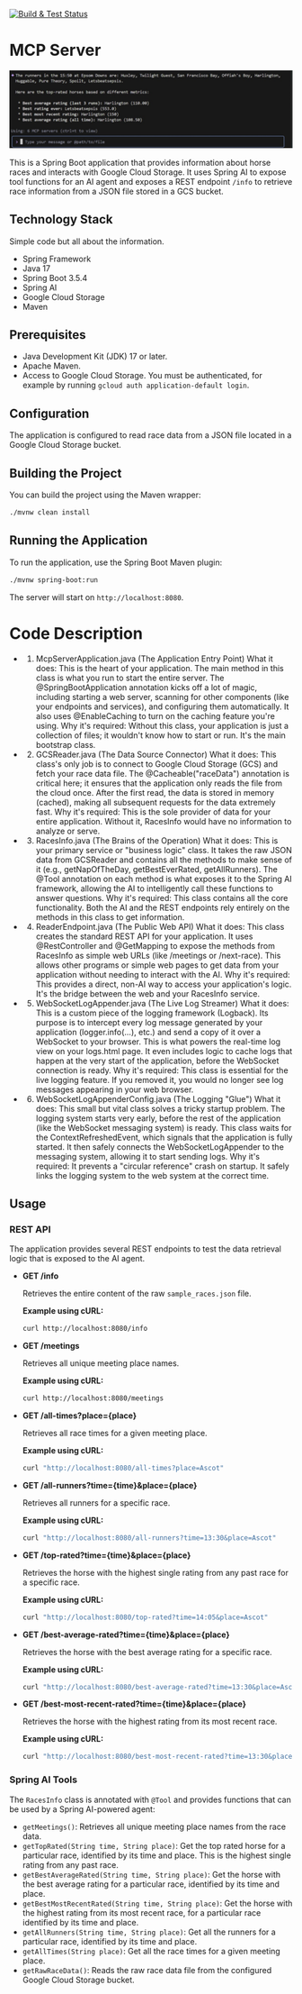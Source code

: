 [![Build & Test Status](https://github.com/TonyKennah/PluckierMCP/actions/workflows/maven.yml/badge.svg)](https://github.com/TonyKennah/PluckierMCP/actions/workflows/maven.yml)



# MCP Server

![Example](gemini.jpg "Gemini using pluckier")

This is a Spring Boot application that provides information about horse races and interacts with Google Cloud Storage. It uses Spring AI to expose tool functions for an AI agent and exposes a REST endpoint `/info` to retrieve race information from a JSON file stored in a GCS bucket.

## Technology Stack

Simple code but all about the information.

*   Spring Framework
*   Java 17
*   Spring Boot 3.5.4
*   Spring AI
*   Google Cloud Storage
*   Maven

## Prerequisites

*   Java Development Kit (JDK) 17 or later.
*   Apache Maven.
*   Access to Google Cloud Storage. You must be authenticated, for example by running `gcloud auth application-default login`.

## Configuration

The application is configured to read race data from a JSON file located in a Google Cloud Storage bucket.

## Building the Project

You can build the project using the Maven wrapper:

```sh
./mvnw clean install
```

## Running the Application

To run the application, use the Spring Boot Maven plugin:

```sh
./mvnw spring-boot:run
```

The server will start on `http://localhost:8080`.


# Code Description
- 1. McpServerApplication.java (The Application Entry Point)
What it does: This is the heart of your application. The main method in this class is what you run to start the entire server. The @SpringBootApplication annotation kicks off a lot of magic, including starting a web server, scanning for other components (like your endpoints and services), and configuring them automatically. It also uses @EnableCaching to turn on the caching feature you're using.
Why it's required: Without this class, your application is just a collection of files; it wouldn't know how to start or run. It's the main bootstrap class.
- 2. GCSReader.java (The Data Source Connector)
What it does: This class's only job is to connect to Google Cloud Storage (GCS) and fetch your race data file. The @Cacheable("raceData") annotation is critical here; it ensures that the application only reads the file from the cloud once. After the first read, the data is stored in memory (cached), making all subsequent requests for the data extremely fast.
Why it's required: This is the sole provider of data for your entire application. Without it, RacesInfo would have no information to analyze or serve.
- 3. RacesInfo.java (The Brains of the Operation)
What it does: This is your primary service or "business logic" class. It takes the raw JSON data from GCSReader and contains all the methods to make sense of it (e.g., getNapOfTheDay, getBestEverRated, getAllRunners). The @Tool annotation on each method is what exposes it to the Spring AI framework, allowing the AI to intelligently call these functions to answer questions.
Why it's required: This class contains all the core functionality. Both the AI and the REST endpoints rely entirely on the methods in this class to get information.
- 4. ReaderEndpoint.java (The Public Web API)
What it does: This class creates the standard REST API for your application. It uses @RestController and @GetMapping to expose the methods from RacesInfo as simple web URLs (like /meetings or /next-race). This allows other programs or simple web pages to get data from your application without needing to interact with the AI.
Why it's required: This provides a direct, non-AI way to access your application's logic. It's the bridge between the web and your RacesInfo service.
- 5. WebSocketLogAppender.java (The Live Log Streamer)
What it does: This is a custom piece of the logging framework (Logback). Its purpose is to intercept every log message generated by your application (logger.info(...), etc.) and send a copy of it over a WebSocket to your browser. This is what powers the real-time log view on your logs.html page. It even includes logic to cache logs that happen at the very start of the application, before the WebSocket connection is ready.
Why it's required: This class is essential for the live logging feature. If you removed it, you would no longer see log messages appearing in your web browser.
- 6. WebSocketLogAppenderConfig.java (The Logging "Glue")
What it does: This small but vital class solves a tricky startup problem. The logging system starts very early, before the rest of the application (like the WebSocket messaging system) is ready. This class waits for the ContextRefreshedEvent, which signals that the application is fully started. It then safely connects the WebSocketLogAppender to the messaging system, allowing it to start sending logs.
Why it's required: It prevents a "circular reference" crash on startup. It safely links the logging system to the web system at the correct time.

## Usage

### REST API

The application provides several REST endpoints to test the data retrieval logic that is exposed to the AI agent.

*   **GET /info**

    Retrieves the entire content of the raw `sample_races.json` file.

    **Example using cURL:**
    ```sh
    curl http://localhost:8080/info
    ```

*   **GET /meetings**

    Retrieves all unique meeting place names.

    **Example using cURL:**
    ```sh
    curl http://localhost:8080/meetings
    ```

*   **GET /all-times?place={place}**

    Retrieves all race times for a given meeting place.

    **Example using cURL:**
    ```sh
    curl "http://localhost:8080/all-times?place=Ascot"
    ```

*   **GET /all-runners?time={time}&place={place}**

    Retrieves all runners for a specific race.

    **Example using cURL:**
    ```sh
    curl "http://localhost:8080/all-runners?time=13:30&place=Ascot"
    ```

*   **GET /top-rated?time={time}&place={place}**

    Retrieves the horse with the highest single rating from any past race for a specific race.

    **Example using cURL:**
    ```sh
    curl "http://localhost:8080/top-rated?time=14:05&place=Ascot"
    ```

*   **GET /best-average-rated?time={time}&place={place}**

    Retrieves the horse with the best average rating for a specific race.

    **Example using cURL:**
    ```sh
    curl "http://localhost:8080/best-average-rated?time=13:30&place=Ascot"
    ```

*   **GET /best-most-recent-rated?time={time}&place={place}**

    Retrieves the horse with the highest rating from its most recent race.

    **Example using cURL:**
    ```sh
    curl "http://localhost:8080/best-most-recent-rated?time=13:30&place=Ascot"
    ```

### Spring AI Tools

The `RacesInfo` class is annotated with `@Tool` and provides functions that can be used by a Spring AI-powered agent:
*   `getMeetings()`: Retrieves all unique meeting place names from the race data.
*   `getTopRated(String time, String place)`: Get the top rated horse for a particular race, identified by its time and place. This is the highest single rating from any past race.
*   `getBestAverageRated(String time, String place)`: Get the horse with the best average rating for a particular race, identified by its time and place.
*   `getBestMostRecentRated(String time, String place)`: Get the horse with the highest rating from its most recent race, for a particular race identified by its time and place.
*   `getAllRunners(String time, String place)`: Get all the runners for a particular race, identified by its time and place.
*   `getAllTimes(String place)`: Get all the race times for a given meeting place.
*   `getRawRaceData()`: Reads the raw race data file from the configured Google Cloud Storage bucket.
